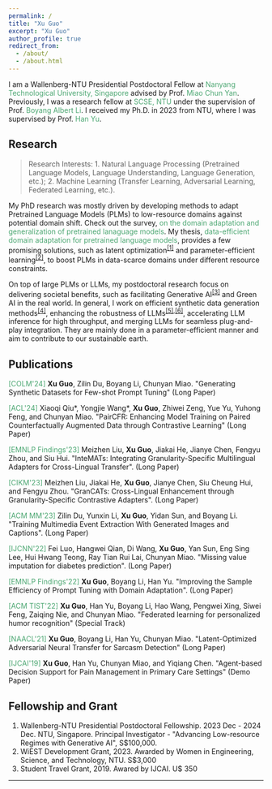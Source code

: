```yaml
---
permalink: /
title: "Xu Guo"
excerpt: "Xu Guo"
author_profile: true
redirect_from: 
  - /about/
  - /about.html
---
```


I am a Wallenberg-NTU Presidential Postdoctoral Fellow at <a href="https://www.ntu.edu.sg/" style="color: #4ca772; text-decoration: none;">Nanyang Technological University, Singapore</a> advised by Prof. <a href="https://dr.ntu.edu.sg/cris/rp/rp00084" style="color: #4ca772; text-decoration: none;">Miao Chun Yan</a>.
Previously, I was a research fellow at <a href="https://www.ntu.edu.sg/scse" style="color: #4ca772; text-decoration: none;">SCSE, NTU</a>
under the supervision of Prof. <a href="http://www.boyangli.org/" style="color: #4ca772; text-decoration: none;">Boyang Albert Li</a>.
I received my Ph.D. in 2023 from NTU, where I was supervised by Prof. <a href="https://personal.ntu.edu.sg/han.yu/" style="color: #4ca772; text-decoration: none;">Han Yu</a>.

[//]: # (> <span style="color:red"> *Hiring!* </span> A <a href="https://ntu.wd3.myworkdayjobs.com/en-US/Careers/details/Research-Scientist--Computer-Science-Natural-Language-Processing-_R00017008">Research Scientist</a> and a )

[//]: # (> <a href="https://ntu.wd3.myworkdayjobs.com/en-US/Careers/details/Research-Engineer-I-or-II--Computer-Science--Natural-Language-Processing-_R00017009"> Research Engineer &#40;I or II&#41;</a> position is available at NTU!)

[//]: # (> Candidates will be working on Large Language Models for Health. )


## Research

> Research Interests: 1. Natural Language Processing (Pretrained Language Models, Language Understanding, Language Generation, etc.); 2. Machine Learning (Transfer Learning, Adversarial Learning, Federated Learning, etc.).

My PhD research was mostly driven by developing methods to adapt Pretrained Language Models (PLMs) to low-resource domains against potential domain shift. 
Check out the survey, <a href="https://arxiv.org/pdf/2211.03154.pdf" style="color: #4ca772; text-decoration: none;">on the domain adaptation and generalization of pretrained lanaguage models</a>. 
My thesis, <a href="https://dr.ntu.edu.sg/bitstream/10356/167965/2/PhD_Thesis_GuoXu.pdf" style="color: #4ca772; text-decoration: none;">data-efficient domain adaptation for pretrained language models</a>, 
provides a few promising solutions, such as latent optimization<sup>[[1]](https://aclanthology.org/2021.naacl-main.425.pdf)</sup> and parameter-efficient learning<sup>[[2]](https://aclanthology.org/2022.findings-emnlp.258.pdf)</sup>, to boost PLMs in data-scarce domains under different resource constraints. 

On top of large PLMs or LLMs, my postdoctoral research focus on delivering societal benefits, such as facilitating Generative AI<sup>[[3]](https://arxiv.org/pdf/2403.04190)</sup> and Green AI in the real world.
In general, I work on efficient synthetic data generation methods<sup>[[4]](https://dl.acm.org/doi/pdf/10.1145/3581783.3612526)</sup>, enhancing the robustness of LLMs<sup>[[5]](https://arxiv.org/pdf/2406.06633),[[6]](https://arxiv.org/pdf/2407.03993)</sup>, 
accelerating LLM inference for high throughput, 
and merging LLMs for seamless plug-and-play integration.
They are mainly done in a parameter-efficient manner and aim to contribute to our sustainable earth.


## Publications

<span style="color: #4ca772">[COLM'24]</span> **Xu Guo**, Zilin Du, Boyang Li, Chunyan Miao. "Generating Synthetic Datasets for Few-shot Prompt Tuning" (Long Paper)

<span style="color: #4ca772">[ACL'24]</span> Xiaoqi Qiu\*, Yongjie Wang\*, **Xu Guo**, Zhiwei Zeng, Yue Yu, Yuhong Feng, and Chunyan Miao. "PairCFR: Enhancing Model Training on Paired Counterfactually Augmented Data through Contrastive Learning" (Long Paper)

<span style="color: #4ca772">[EMNLP Findings'23]</span> Meizhen Liu, **Xu Guo**, Jiakai He, Jianye Chen, Fengyu Zhou, and Siu Hui. "InteMATs: Integrating Granularity-Specific Multilingual Adapters for Cross-Lingual Transfer". (Long Paper)

<span style="color: #4ca772">[CIKM'23]</span> Meizhen Liu, Jiakai He, **Xu Guo**, Jianye Chen, Siu Cheung Hui, and Fengyu Zhou. "GranCATs: Cross-Lingual Enhancement through Granularity-Specific Contrastive Adapters". (Long Paper)

<span style="color: #4ca772">[ACM MM'23]</span> Zilin Du, Yunxin Li, **Xu Guo**, Yidan Sun, and Boyang Li. "Training Multimedia Event Extraction With Generated Images and Captions". (Long Paper) 

<span style="color: #4ca772">[IJCNN'22]</span> Fei Luo, Hangwei Qian, Di Wang, **Xu Guo**, Yan Sun, Eng Sing Lee, Hui Hwang Teong, Ray Tian Rui Lai, Chunyan Miao. "Missing value imputation for diabetes prediction". (Long Paper)

<span style="color: #4ca772">[EMNLP Findings'22]</span> **Xu Guo**, Boyang Li, Han Yu. "Improving the Sample Efficiency of Prompt Tuning with Domain Adaptation". (Long Paper)

<span style="color: #4ca772">[ACM TIST'22]</span> **Xu Guo**, Han Yu, Boyang Li, Hao Wang, Pengwei Xing, Siwei Feng, Zaiqing Nie, and Chunyan Miao. "Federated learning for personalized humor recognition" (Special Track)

<span style="color: #4ca772">[NAACL'21]</span> **Xu Guo**, Boyang Li, Han Yu, Chunyan Miao. "Latent-Optimized Adversarial Neural Transfer for Sarcasm Detection" (Long Paper)

<span style="color: #4ca772">[IJCAI'19]</span> **Xu Guo**, Han Yu, Chunyan Miao, and Yiqiang Chen. "Agent-based Decision Support for Pain Management in Primary Care Settings" (Demo Paper)



[//]: # (News)

[//]: # (---)

[//]: # (* 10.23/2023. Served as a Session Chair at CIKM.)

[//]: # (* 10.9/2023. Visiting TUM, Germany.)

[//]: # (* 10/2023. One [paper]&#40;https://aclanthology.org/2023.findings-emnlp.335.pdf&#41; accepted to EMNLP Findings. )

[//]: # (* 08/2023. One [paper]&#40;https://dl.acm.org/doi/pdf/10.1145/3583780.3614896&#41; accepted to CIKM. )

[//]: # (* 07/2023. One [paper]&#40;https://browse.arxiv.org/pdf/2306.08966.pdf&#41; accepted to ACM MM.)

[//]: # (* 06/2023. Awarded [Wallenberg-NTU Presidential Postdoctoral Fellowship.]&#40;https://www.ntu.edu.sg/research/research-careers/presidential-postdoctoral-fellowship-&#40;ppf&#41;#Content_C048_Col01&#41;)

[//]: # (* 02/05/2023. Successfully defended my PhD.)

[//]: # (* 02/2023. Awarded [WiEST Development Grant]&#40;https://www.ntu.edu.sg/women/wiest-development-grant&#41;. Women in STEM at NTU.)


## Fellowship and Grant



1. Wallenberg-NTU Presidential Postdoctoral Fellowship. 2023 Dec - 2024 Dec. NTU, Singapore. Principal Investigator - "Advancing Low-resource Regimes with Generative AI", S$100,000.
2. WiEST Development Grant, 2023. Awarded by Women in Engineering, Science, and Technology, NTU. S$3,000
3. Student Travel Grant, 2019. Awared by IJCAI. U\$ 350


----




